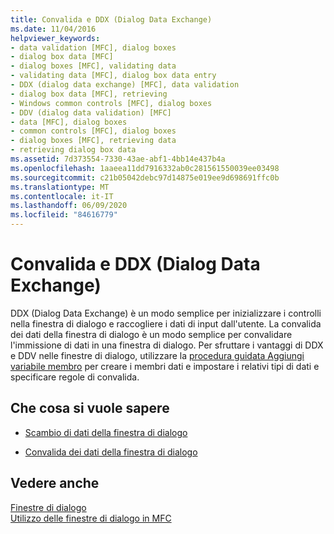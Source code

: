 ```yaml
---
title: Convalida e DDX (Dialog Data Exchange)
ms.date: 11/04/2016
helpviewer_keywords:
- data validation [MFC], dialog boxes
- dialog box data [MFC]
- dialog boxes [MFC], validating data
- validating data [MFC], dialog box data entry
- DDX (dialog data exchange) [MFC], data validation
- dialog box data [MFC], retrieving
- Windows common controls [MFC], dialog boxes
- DDV (dialog data validation) [MFC]
- data [MFC], dialog boxes
- common controls [MFC], dialog boxes
- dialog boxes [MFC], retrieving data
- retrieving dialog box data
ms.assetid: 7d373554-7330-43ae-abf1-4bb14e437b4a
ms.openlocfilehash: 1aaeea11dd7916332ab0c281561550039ee03498
ms.sourcegitcommit: c21b05042debc97d14875e019ee9d698691ffc0b
ms.translationtype: MT
ms.contentlocale: it-IT
ms.lasthandoff: 06/09/2020
ms.locfileid: "84616779"
---
```

# <a name="dialog-data-exchange-and-validation"></a>Convalida e DDX (Dialog Data Exchange)

DDX (Dialog Data Exchange) è un modo semplice per inizializzare i controlli nella finestra di dialogo e raccogliere i dati di input dall'utente. La convalida dei dati della finestra di dialogo è un modo semplice per convalidare l'immissione di dati in una finestra di dialogo. Per sfruttare i vantaggi di DDX e DDV nelle finestre di dialogo, utilizzare la [procedura guidata Aggiungi variabile membro](../ide/add-member-variable-wizard.md) per creare i membri dati e impostare i relativi tipi di dati e specificare regole di convalida.

## <a name="what-do-you-want-to-know-more-about"></a>Che cosa si vuole sapere

- [Scambio di dati della finestra di dialogo](dialog-data-exchange.md)

- [Convalida dei dati della finestra di dialogo](dialog-data-validation.md)

## <a name="see-also"></a>Vedere anche

[Finestre di dialogo](dialog-boxes.md)<br/>
[Utilizzo delle finestre di dialogo in MFC](life-cycle-of-a-dialog-box.md)
